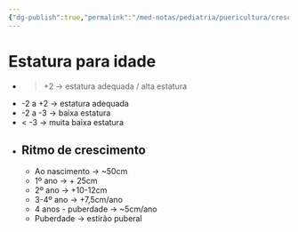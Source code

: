 ```yaml
---
{"dg-publish":true,"permalink":"/med-notas/pediatria/puericultura/crescimento/estatura-para-idade/","tags":["review"]}
---
```


# Estatura para idade
- > +2 -> estatura adequada / alta estatura
- -2 a +2 -> estatura adequada
- -2 a -3 -> baixa estatura
- < -3 -> muita baixa estatura
- ## Ritmo de crescimento
	- Ao nascimento -> ~50cm
	- 1º ano -> + 25cm
	- 2º ano -> +10-12cm
	- 3-4º ano -> +7,5cm/ano
	- 4 anos - puberdade -> ~5cm/ano
	- Puberdade -> estirão puberal

